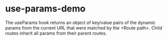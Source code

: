 # use-params-demo
The useParams hook returns an object of key/value pairs of the dynamic params from the current URL that were matched by the &lt;Route path>. Child routes inherit all params from their parent routes.
